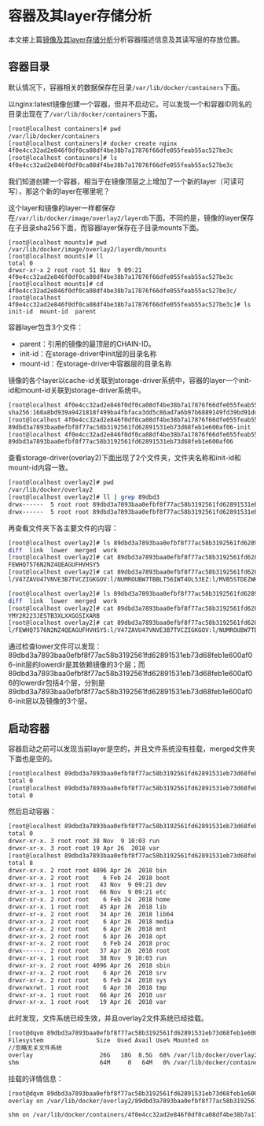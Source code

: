 # 容器及其layer存储分析
本文接上篇[镜像及其layer存储分析](image_layout.md)分析容器描述信息及其读写层的存放位置。

## 容器目录
默认情况下，容器相关的数据保存在目录`/var/lib/docker/containers`下面。

以nginx:latest镜像创建一个容器，但并不启动它。可以发现一个和容器ID同名的目录出现在了`/var/lib/docker/containers`下面。
```sh
[root@localhost containers]# pwd
/var/lib/docker/containers
[root@localhost containers]# docker create nginx
4f0e4cc32ad2e846f0df0ca08df4be38b7a17876f66dfe055feab55ac527be3c
[root@localhost containers]# ls
4f0e4cc32ad2e846f0df0ca08df4be38b7a17876f66dfe055feab55ac527be3c
```

我们知道创建一个容器，相当于在镜像顶层之上增加了一个新的layer（可读可写），那这个新的layer在哪里呢？

这个layer和镜像的layer一样都保存在`/var/lib/docker/image/overlay2/layerdb`下面。不同的是，镜像的layer保存在子目录sha256下面，而容器layer保存在子目录mounts下面。

```
[root@localhost mounts]# pwd
/var/lib/docker/image/overlay2/layerdb/mounts
[root@localhost mounts]# ll
total 0
drwxr-xr-x 2 root root 51 Nov  9 09:21 4f0e4cc32ad2e846f0df0ca08df4be38b7a17876f66dfe055feab55ac527be3c
[root@localhost mounts]# cd 4f0e4cc32ad2e846f0df0ca08df4be38b7a17876f66dfe055feab55ac527be3c/
[root@localhost 4f0e4cc32ad2e846f0df0ca08df4be38b7a17876f66dfe055feab55ac527be3c]# ls
init-id  mount-id  parent
```
容器layer包含3个文件：
* parent：引用的镜像的最顶层的CHAIN-ID。
* init-id：在storage-driver中init层的目录名称
* mount-id：在storage-driver中容器层的目录名称

镜像的各个layer以cache-id关联到storage-driver系统中，容器的layer一个init-id和mount-id关联到storage-driver系统中。
```sh
[root@localhost 4f0e4cc32ad2e846f0df0ca08df4be38b7a17876f66dfe055feab55ac527be3c]# cat parent 
sha256:160a8bd939a9421818f499ba4fbfaca3dd5c86ad7a6b97b6889149fd39bd91dd
[root@localhost 4f0e4cc32ad2e846f0df0ca08df4be38b7a17876f66dfe055feab55ac527be3c]# cat init-id 
89dbd3a7893baa0efbf8f77ac58b3192561fd62891531eb73d68feb1e600af06-init
[root@localhost 4f0e4cc32ad2e846f0df0ca08df4be38b7a17876f66dfe055feab55ac527be3c]# cat mount-id 
89dbd3a7893baa0efbf8f77ac58b3192561fd62891531eb73d68feb1e600af06
```

查看storage-driver(overlay2)下面出现了2个文件夹，文件夹名称和init-id和mount-id内容一致。
```sh
[root@localhost overlay2]# pwd
/var/lib/docker/overlay2
[root@localhost overlay2]# ll | grep 89dbd3
drwx------  5 root root 89dbd3a7893baa0efbf8f77ac58b3192561fd62891531eb73d68feb1e600af06
drwx------  5 root root 89dbd3a7893baa0efbf8f77ac58b3192561fd62891531eb73d68feb1e600af06-init
```
再查看文件夹下各主要文件的内容：
```sh
[root@localhost overlay2]# ls 89dbd3a7893baa0efbf8f77ac58b3192561fd62891531eb73d68feb1e600af06-init
diff  link  lower  merged  work
[root@localhost overlay2]# cat 89dbd3a7893baa0efbf8f77ac58b3192561fd62891531eb73d68feb1e600af06-init/link 
FEWHQ7576N2NZ4QEAGUFHVHSY5
[root@localhost overlay2]# cat 89dbd3a7893baa0efbf8f77ac58b3192561fd62891531eb73d68feb1e600af06-init/lower 
l/V47ZAVU47VNVE3B7TVCZIGKGOV:l/NUMROUBW7TBBLT56IWT4OL53EZ:l/MVB5STDEZWHO54D642CLYZYNEH

[root@localhost overlay2]# ls 89dbd3a7893baa0efbf8f77ac58b3192561fd62891531eb73d68feb1e600af06
diff  link  lower  merged  work
[root@localhost overlay2]# cat 89dbd3a7893baa0efbf8f77ac58b3192561fd62891531eb73d68feb1e600af06/link 
YMY2R223JESTB3XLXXGGSIXARB
[root@localhost overlay2]# cat 89dbd3a7893baa0efbf8f77ac58b3192561fd62891531eb73d68feb1e600af06/lower 
l/FEWHQ7576N2NZ4QEAGUFHVHSY5:l/V47ZAVU47VNVE3B7TVCZIGKGOV:l/NUMROUBW7TBBLT56IWT4OL53EZ:l/MVB5STDEZWHO54D642CLYZYNEH
```

通过检查lower文件可以发现：89dbd3a7893baa0efbf8f77ac58b3192561fd62891531eb73d68feb1e600af06-init层的lowerdir是其依赖镜像的3个层；而89dbd3a7893baa0efbf8f77ac58b3192561fd62891531eb73d68feb1e600af06的lowerdir包括4个层，分别是89dbd3a7893baa0efbf8f77ac58b3192561fd62891531eb73d68feb1e600af06-init层以及镜像的3个层。

## 启动容器
容器启动之前可以发现当前layer是空的，并且文件系统没有挂载，merged文件夹下面也是空的。
```sh
[root@localhost 89dbd3a7893baa0efbf8f77ac58b3192561fd62891531eb73d68feb1e600af06]# ll diff/
total 0
[root@localhost 89dbd3a7893baa0efbf8f77ac58b3192561fd62891531eb73d68feb1e600af06]# ll merged/
total 0
```

然后启动容器：
```sh
[root@localhost 89dbd3a7893baa0efbf8f77ac58b3192561fd62891531eb73d68feb1e600af06]# ll diff/
total 0
drwxr-xr-x. 3 root root 38 Nov  9 10:03 run
drwxr-xr-x. 3 root root 19 Apr 26  2018 var
[root@localhost 89dbd3a7893baa0efbf8f77ac58b3192561fd62891531eb73d68feb1e600af06]# ll merged/
total 8
drwxr-xr-x. 2 root root 4096 Apr 26  2018 bin
drwxr-xr-x. 2 root root    6 Feb 24  2018 boot
drwxr-xr-x. 1 root root   43 Nov  9 09:21 dev
drwxr-xr-x. 1 root root   66 Nov  9 09:21 etc
drwxr-xr-x. 2 root root    6 Feb 24  2018 home
drwxr-xr-x. 1 root root   45 Apr 26  2018 lib
drwxr-xr-x. 2 root root   34 Apr 26  2018 lib64
drwxr-xr-x. 2 root root    6 Apr 26  2018 media
drwxr-xr-x. 2 root root    6 Apr 26  2018 mnt
drwxr-xr-x. 2 root root    6 Apr 26  2018 opt
drwxr-xr-x. 2 root root    6 Feb 24  2018 proc
drwx------. 2 root root   37 Apr 26  2018 root
drwxr-xr-x. 1 root root   38 Nov  9 10:03 run
drwxr-xr-x. 2 root root 4096 Apr 26  2018 sbin
drwxr-xr-x. 2 root root    6 Apr 26  2018 srv
drwxr-xr-x. 2 root root    6 Feb 24  2018 sys
drwxrwxrwt. 1 root root    6 Apr 30  2018 tmp
drwxr-xr-x. 1 root root   66 Apr 26  2018 usr
drwxr-xr-x. 1 root root   19 Apr 26  2018 var
```
此时发现，文件系统已经生效，并且overlay2文件系统已经挂载。
```sh
[root@dqvm 89dbd3a7893baa0efbf8f77ac58b3192561fd62891531eb73d68feb1e600af06]# df -h
Filesystem               Size  Used Avail Use% Mounted on
//忽略无关文件系统
overlay                   26G   18G  8.5G  68% /var/lib/docker/overlay2/89dbd3a7893baa0efbf8f77ac58b3192561fd62891531eb73d68feb1e600af06/merged
shm                       64M     0   64M   0% /var/lib/docker/containers/4f0e4cc32ad2e846f0df0ca08df4be38b7a17876f66dfe055feab55ac527be3c/shm
```

挂载的详情信息：
```sh
[root@dqvm 89dbd3a7893baa0efbf8f77ac58b3192561fd62891531eb73d68feb1e600af06]# mount
overlay on /var/lib/docker/overlay2/89dbd3a7893baa0efbf8f77ac58b3192561fd62891531eb73d68feb1e600af06/merged type overlay (rw,relatime,lowerdir=/var/lib/docker/overlay2/l/FEWHQ7576N2NZ4QEAGUFHVHSY5:/var/lib/docker/overlay2/l/V47ZAVU47VNVE3B7TVCZIGKGOV:/var/lib/docker/overlay2/l/NUMROUBW7TBBLT56IWT4OL53EZ:/var/lib/docker/overlay2/l/MVB5STDEZWHO54D642CLYZYNEH,upperdir=/var/lib/docker/overlay2/89dbd3a7893baa0efbf8f77ac58b3192561fd62891531eb73d68feb1e600af06/diff,workdir=/var/lib/docker/overlay2/89dbd3a7893baa0efbf8f77ac58b3192561fd62891531eb73d68feb1e600af06/work)

shm on /var/lib/docker/containers/4f0e4cc32ad2e846f0df0ca08df4be38b7a17876f66dfe055feab55ac527be3c/shm type tmpfs (rw,nosuid,nodev,noexec,relatime,size=65536k)
```
